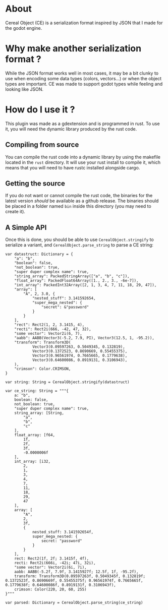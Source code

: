 # About

Cereal Object (CE) is a serialization format inspired by JSON that I made for the godot engine.

# Why make another serialization format ?

While the JSON format works well in most cases, it may be a bit clunky to use when encoding some data types (colors, vectors...) or when the object types are important. CE was made to support godot types while feeling and looking like JSON.

# How do I use it ?


This plugin was made as a gdextension and is programmed in rust. To use it, you will need the dynamic library produced by the rust code.

## Compiling from source

You can compile the rust code into a dynamic library by using the makefile located in the `rust` directory. It will use your rust install to compile it, which means that you will need to have rustc installed alongside cargo.

## Getting the source

If you do not want or cannot compile the rust code, the binaries for the latest version *should* be available as a github release. The binaries should be placed in a folder named `bin` inside this directory (you may need to create it).

## A Simple API

Once this is done, you should be able to use `CerealObject.stringify` to serialize a variant, and `CerealObject.parse_string` to parse a CE string:

```gdscript
var datastruct: Dictionary = {
	"a": "b",
	"boolean": false,
	"not_boolean": true,
	"super duper complex name": true,
	"string_array": PackedStringArray(["a", "b", "c"]),
	"float_array": PackedFloat64Array([1., 2., 3., -6e-7]),
	"int_array": PackedInt32Array([2, 1, 3, 4, 7, 11, 18, 29, 47]),
	"array": [
		"A", 2, 3.0, {
			"nested_stuff": 3.141592654,
			"super_mega_nested": {
				"secret": &"password"
			}
		}
	],
	"rect": Rect2(1, 2, 3.1415, 4),
	"recti": Rect2i(666, -42, 47, 32),
	"some vector": Vector2i(6, 7),
	"aabb": AABB(Vector3(-5.2, 7.9, PI), Vector3(12.5, 1, -95.2)),
	"transform": Transform3D(
            Vector3(0.09597263, 0.5049345, 0.132819),
            Vector3(0.1372523, 0.8690669, 0.55455375),
            Vector3(0.96561974, 0.7665665, 0.1779638),
            Vector3(0.64600086, 0.8919131, 0.3106943),
	),
	"crimson": Color.CRIMSON,
}

var string: String = CerealObject.stringify(datastruct)
```

```
var ce_string: String = """{
    a: "b",
    boolean: false,
    not_boolean: true,
    "super duper complex name": true,
    string_array: [String,
        "a",
        "b",
        "c"
    ],
    float_array: [f64,
        1f,
        2f,
        3f,
        -0.0000006f
    ],
    int_array: [i32,
        2,
        1,
        3,
        4,
        7,
        11,
        18,
        29,
        47
    ],
    array: [
        "A",
        2,
        3f,
        {
            nested_stuff: 3.141592654f,
            super_mega_nested: {
                secret: "password"
            }
        }
    ],
    rect: Rect2(1f, 2f; 3.1415f, 4f),
    recti: Rect2i(666i, -42i; 47i, 32i),
    "some vector": Vector2i(6i, 7i),
    aabb: AABB(-5.2f, 7.9f, 3.1415927f; 12.5f, 1f, -95.2f),
    transform: Transform3D(0.09597263f, 0.5049345f, 0.132819f; 0.1372523f, 0.8690669f, 0.55455375f; 0.96561974f, 0.7665665f, 0.1779638f; 0.64600086f, 0.8919131f, 0.3106943f),
    crimson: Color(220, 20, 60, 255)
}"""

var parsed: Dictionary = CerealObject.parse_string(ce_string)
```